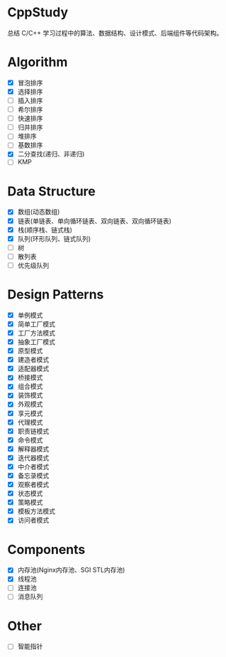 # CppStudy

总结 C/C++ 学习过程中的算法、数据结构、设计模式、后端组件等代码架构。

# Algorithm

- [x] 冒泡排序
- [x] 选择排序
- [ ] 插入排序
- [ ] 希尔排序
- [ ] 快速排序
- [ ] 归并排序
- [ ] 堆排序
- [ ] 基数排序
- [x] 二分查找(递归、非递归)
- [ ] KMP

# Data Structure

- [x] 数组(动态数组)
- [x] 链表(单链表、单向循环链表、双向链表、双向循环链表)
- [x] 栈(顺序栈、链式栈)
- [x] 队列(环形队列、链式队列)
- [ ] 树
- [ ] 散列表
- [ ] 优先级队列

# Design Patterns

- [x] 单例模式
- [x] 简单工厂模式
- [x] 工厂方法模式
- [x] 抽象工厂模式
- [x] 原型模式
- [x] 建造者模式
- [x] 适配器模式
- [x] 桥接模式
- [x] 组合模式
- [x] 装饰模式
- [x] 外观模式
- [x] 享元模式
- [x] 代理模式
- [x] 职责链模式
- [x] 命令模式
- [x] 解释器模式
- [x] 迭代器模式
- [x] 中介者模式
- [x] 备忘录模式
- [x] 观察者模式
- [x] 状态模式
- [x] 策略模式
- [x] 模板方法模式
- [x] 访问者模式

# Components

- [x] 内存池(Nginx内存池、SGI STL内存池)
- [x] 线程池
- [ ] 连接池
- [ ] 消息队列

# Other

- [ ] 智能指针 
